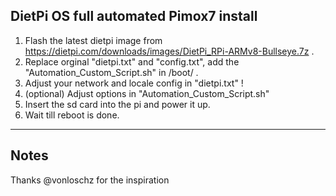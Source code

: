 DietPi OS full automated Pimox7 install
---
1. Flash the latest dietpi image from https://dietpi.com/downloads/images/DietPi_RPi-ARMv8-Bullseye.7z .
2. Replace orginal "dietpi.txt" and "config.txt", add the "Automation_Custom_Script.sh" in /boot/ .
3. Adjust your network and locale config in "dietpi.txt" !
4. (optional) Adjust options in "Automation_Custom_Script.sh"
5. Insert the sd card into the pi and power it up.
6. Wait till reboot is done.
---
Notes
---
Thanks @vonloschz for the inspiration
